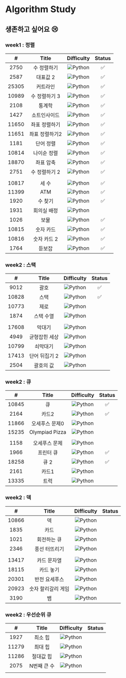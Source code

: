 # Algorithm Study

## 생존하고 싶어요 😢

### week1 : 정렬

|   #   |     Title     |                             Difficulty                             | Status |
| :---: | :-----------: | :----------------------------------------------------------------: | :----: |
|2750|  수 정렬하기  | ![Python](https://img.shields.io/badge/BRONZEII-CD7F32?style=flat) |   ✅   |
| 2587  |   대표값 2    | ![Python](https://img.shields.io/badge/BRONZEII-CD7F32?style=flat) |   ✅   |
| 25305 |   커트라인    | ![Python](https://img.shields.io/badge/BRONZEII-CD7F32?style=flat) |   ✅   |
| 10989 | 수 정렬하기 3 | ![Python](https://img.shields.io/badge/BRONZEI-CD7F32?style=flat)  |   ✅   |
|2108|통계학|![Python](https://img.shields.io/badge/SILVER%20III-A3A3A3?style=flat) |   ✅   |
|1427|소트인사이드|![Python](https://img.shields.io/badge/SILVER%20V-A3A3A3?style=flat) |   ✅   |
|11650|좌표 정렬하기|![Python](https://img.shields.io/badge/SILVER%20V-A3A3A3?style=flat) |   ✅   |
|11651|좌표 정렬하기2|![Python](https://img.shields.io/badge/SILVER%20V-A3A3A3?style=flat) |   ✅   |
|1181|단어 정렬|![Python](https://img.shields.io/badge/SILVER%20V-A3A3A3?style=flat) |   ✅   |
|10814|나이순 정렬|![Python](https://img.shields.io/badge/SILVER%20V-A3A3A3?style=flat) |   ✅   |
|18870|좌표 압축|![Python](https://img.shields.io/badge/SILVER%20II-A3A3A3?style=flat) |   ✅   |
|2751|수 정렬하기 2|![Python](https://img.shields.io/badge/SILVER%20V-A3A3A3?style=flat) |   ✅   |
|  |  |  |  |
|10817|세 수| ![Python](https://img.shields.io/badge/BRONZEIII-CD7F32?style=flat) |   ✅   |
|11399|ATM|![Python](https://img.shields.io/badge/SILVER%20IV-A3A3A3?style=flat) |   ✅   |
|1920|수 찾기|![Python](https://img.shields.io/badge/SILVER%20IV-A3A3A3?style=flat) |   ✅   |
|1931|회의실 배정|![Python](https://img.shields.io/badge/SILVER%20I-A3A3A3?style=flat)
|1026|보물|![Python](https://img.shields.io/badge/SILVER%20IV-A3A3A3?style=flat) |   ✅   |
|10815|숫자 카드|![Python](https://img.shields.io/badge/SILVER%20V-A3A3A3?style=flat) |   ✅   |
|10816|숫자 카드 2|![Python](https://img.shields.io/badge/SILVER%20IV-A3A3A3?style=flat) |   ✅   |
|1764|듣보잡|![Python](https://img.shields.io/badge/SILVER%20IV-A3A3A3?style=flat) |   ✅   |

### week2 : 스택

|   #   |     Title     |                             Difficulty                             | Status |
| :---: | :-----------: | :----------------------------------------------------------------: | :----: |
|9012|괄호|![Python](https://img.shields.io/badge/SILVER%20IV-A3A3A3?style=flat) |   ✅   |
|10828|스택|![Python](https://img.shields.io/badge/SILVER%20IV-A3A3A3?style=flat) |   ✅   |
|10773|제로|![Python](https://img.shields.io/badge/SILVER%20IV-A3A3A3?style=flat) |      |
|1874|스택 수열|![Python](https://img.shields.io/badge/SILVER%20III-A3A3A3?style=flat) |      |
|  |  |  |  |
|17608|막대기|![Python](https://img.shields.io/badge/BRONZEII-CD7F32?style=flat) |      |
|4949|균형잡힌 세상|![Python](https://img.shields.io/badge/SILVER%20IV-A3A3A3?style=flat) |      |
|10799|쇠막대기|![Python](https://img.shields.io/badge/SILVER%20II-A3A3A3?style=flat) |      |
|17413|단어 뒤집기 2|![Python](https://img.shields.io/badge/SILVER%20III-A3A3A3?style=flat) |      |
|2504|괄호의 값|![Python](https://img.shields.io/badge/SILVER%20I-A3A3A3?style=flat) |      |

### week2 : 큐

|   #   |     Title     |                             Difficulty                             | Status |
| :---: | :-----------: | :----------------------------------------------------------------: | :----: |
|10845|큐|![Python](https://img.shields.io/badge/SILVER%20IV-A3A3A3?style=flat) |   ✅   |
|2164|카드2|![Python](https://img.shields.io/badge/SILVER%20IV-A3A3A3?style=flat) |   ✅   |
|11866|오세푸스 문제0|![Python](https://img.shields.io/badge/SILVER%20V-A3A3A3?style=flat) |      |
|15235|Olympiad Pizza|![Python](https://img.shields.io/badge/SILVER%20V-A3A3A3?style=flat) |      |
|  |  |  |  |
|1158|오세푸스 문제|![Python](https://img.shields.io/badge/SILVER%20IV-A3A3A3?style=flat) |      |
|1966|프린터 큐|![Python](https://img.shields.io/badge/SILVER%20III-A3A3A3?style=flat) |   ✅   |
|18258|큐 2|![Python](https://img.shields.io/badge/SILVER%20IV-A3A3A3?style=flat) |   ✅   |
|2161|카드1|![Python](https://img.shields.io/badge/SILVER%20V-A3A3A3?style=flat) |      |
|13335|트럭|![Python](https://img.shields.io/badge/SILVER%20I-A3A3A3?style=flat) |      |

### week2 : 덱

|   #   |     Title     |                             Difficulty                             | Status |
| :---: | :-----------: | :----------------------------------------------------------------: | :----: |
|10866|덱|![Python](https://img.shields.io/badge/SILVER%20IV-A3A3A3?style=flat) |      |
|1835|카드|![Python](https://img.shields.io/badge/SILVER%20IV-A3A3A3?style=flat) |      |
|1021|회전하는 큐|![Python](https://img.shields.io/badge/SILVER%20IV-A3A3A3?style=flat) |      |
|2346|풍선 터뜨리기|![Python](https://img.shields.io/badge/SILVER%20III-A3A3A3?style=flat) |      |
|  |  |  |  |
|13417|카드 문자열|![Python](https://img.shields.io/badge/SILVER%20III-A3A3A3?style=flat) |      |
|18115|카드 놓기|![Python](https://img.shields.io/badge/SILVER%20III-A3A3A3?style=flat) |      |
|20301|반전 요세푸스|![Python](https://img.shields.io/badge/SILVER%20III-A3A3A3?style=flat) |      |
|20923|숫자 할리갈리 게임|![Python](https://img.shields.io/badge/SILVER%20I-A3A3A3?style=flat) |      |
|3190|뱀|![Python](https://img.shields.io/badge/GOLD%20IV-D5A11E?style=flat) |      |

### week2 : 우선순위 큐

|   #   |     Title     |                             Difficulty                             | Status |
| :---: | :-----------: | :----------------------------------------------------------------: | :----: |
|1927|최소 힙|![Python](https://img.shields.io/badge/SILVER%20II-A3A3A3?style=flat) |      |
|11279|최대 힙|![Python](https://img.shields.io/badge/SILVER%20II-A3A3A3?style=flat) |      |
|11286|절대값 힙|![Python](https://img.shields.io/badge/SILVER%20I-A3A3A3?style=flat) |      |
|2075|N번째 큰 수|![Python](https://img.shields.io/badge/SILVER%20II-A3A3A3?style=flat) |      |
|  |  |  |  |

<!--
금: #D5A11E
은: #A3A3A3
동: #CD7F32
1	I
2	II	
3	III	
4	IV
5	V
-->


